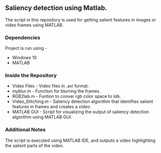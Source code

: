 ## Saliency detection using Matlab.

The script in this repository is used for getting salient features in images or video frames using MATLAB.

### Dependencies 
Project is run using -
- Windows 10 
- MATLAB

### Inside the Repository
 - Video Files - Video files in .avi format.
 - myblur.m - Function for blurring the frames.
 - RGB2lab.m - Funtion to conver rgb color space to l*a*b.
 - Video_Stitching.m - Saliency detection algorithm that identifies salient features in frames and creates a video.
 - MATLAB GUI - Script for visualizing the output of saliency detection algorithm using MATLAB GUI.


### Additional Notes
The script is executed using MATLAB IDE, and outputs a video highlighting the salient parts of the video.
